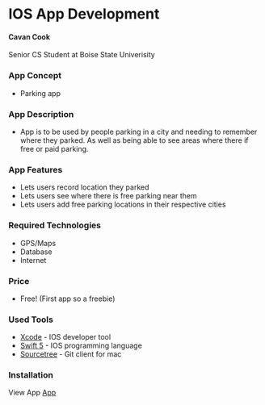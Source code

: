 # IOS App Development
#### Cavan Cook 
Senior CS Student at Boise State Univerisity


### App Concept
  - Parking app

### App Description
- App is to be used by people parking in a city and needing to remember where they parked. As well as being able to see areas where there if free or paid parking.

### App Features
- Lets users record location they parked
- Lets users see where there is free parking near them
- Lets users add free parking locations in their respective cities

### Required Technologies
- GPS/Maps
- Database 
- Internet

### Price
- Free! (First app so a freebie)

### Used Tools
* [Xcode](https://developer.apple.com/xcode/) - IOS developer tool
* [Swift 5](https://developer.apple.com/swift/) - IOS programming language
* [Sourcetree](https://www.sourcetreeapp.com/) - Git client for mac

### Installation
View App
[App](https://github.com/cavancook/IOSDev)
